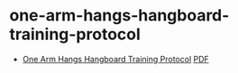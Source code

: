 # one-arm-hangs-hangboard-training-protocol


* [One Arm Hangs Hangboard Training Protocol](https://strengthclimbing.com/one-arm-hangs-hangboard-training-protocol/) [PDF](./references/strength/One-Arm-Hangs-hangboard-training-protocol-StrengthClimbing.pdf)